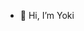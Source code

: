 - 👋 Hi, I’m Yoki

<!---
XBIsland/XBIsland is a ✨ special ✨ repository because its `README.md` (this file) appears on your GitHub profile.
You can click the Preview link to take a look at your changes.
--->
